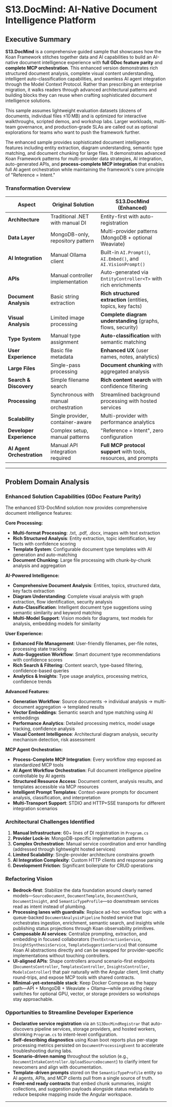 # **S13.DocMind: AI-Native Document Intelligence Platform**

## **Executive Summary**

**S13.DocMind** is a comprehensive guided sample that showcases how the Koan Framework stitches together data and AI capabilities to build an AI-native document intelligence experience with **full GDoc feature parity** and **complete MCP orchestration**. This enhanced version demonstrates rich structured document analysis, complete visual content understanding, intelligent auto-classification capabilities, and seamless AI agent integration through the Model Context Protocol. Rather than prescribing an enterprise migration, it walks readers through advanced architectural patterns and building blocks they can reuse when crafting sophisticated document intelligence solutions.

This sample assumes lightweight evaluation datasets (dozens of documents, individual files ≤10 MB) and is optimized for interactive walkthroughs, scripted demos, and workshop labs. Larger workloads, multi-team governance, and production-grade SLAs are called out as optional explorations for teams who want to push the framework further.

The enhanced sample provides sophisticated document intelligence features including entity extraction, diagram understanding, semantic type matching, and document chunking for large files. It demonstrates advanced Koan Framework patterns for multi-provider data strategies, AI integration, auto-generated APIs, and **process-complete MCP integration** that enables full AI agent orchestration while maintaining the framework's core principle of "Reference = Intent."

### **Transformation Overview**

| **Aspect** | **Original Solution** | **S13.DocMind (Enhanced)** |
|------------|-------------------|---------------------------|
| **Architecture** | Traditional .NET with manual DI | Entity-first with auto-registration |
| **Data Layer** | MongoDB-only, repository pattern | Multi-provider patterns (MongoDB + optional Weaviate) |
| **AI Integration** | Manual Ollama client | Built-in `AI.Prompt()`, `AI.Embed()`, and `AI.VisionPrompt()` |
| **APIs** | Manual controller implementation | Auto-generated via `EntityController<T>` with rich enrichments |
| **Document Analysis** | Basic string extraction | **Rich structured extraction** (entities, topics, key facts) |
| **Visual Analysis** | Limited image processing | **Complete diagram understanding** (graphs, flows, security) |
| **Type System** | Manual type assignment | **Auto-classification** with semantic matching |
| **User Experience** | Basic file metadata | **Enhanced UX** (user names, notes, analytics) |
| **Large Files** | Single-pass processing | **Document chunking** with aggregated analysis |
| **Search & Discovery** | Simple filename search | **Rich content search** with confidence filtering |
| **Processing** | Synchronous with manual orchestration | Streamlined background processing with hosted services |
| **Scalability** | Single provider, container-aware | Multi-provider with performance analytics |
| **Developer Experience** | Complex setup, manual patterns | "Reference = Intent", zero configuration |
| **AI Agent Orchestration** | Manual API integration required | **Full MCP protocol support** with tools, resources, and prompts |

---

## **Problem Domain Analysis**

### **Enhanced Solution Capabilities (GDoc Feature Parity)**
The enhanced S13-DocMind solution now provides comprehensive document intelligence features:

**Core Processing:**
- **Multi-format Processing**: .txt, .pdf, .docx, images with text extraction
- **Rich Structured Analysis**: Entity extraction, topic identification, key facts with confidence scoring
- **Template System**: Configurable document type templates with AI generation and auto-matching
- **Document Chunking**: Large file processing with chunk-by-chunk analysis and aggregation

**AI-Powered Intelligence:**
- **Comprehensive Document Analysis**: Entities, topics, structured data, key facts extraction
- **Diagram Understanding**: Complete visual analysis with graph extraction, flow identification, security analysis
- **Auto-Classification**: Intelligent document type suggestions using semantic similarity and keyword matching
- **Multi-Model Support**: Vision models for diagrams, text models for analysis, embedding models for similarity

**User Experience:**
- **Enhanced File Management**: User-friendly filenames, per-file notes, processing state tracking
- **Auto-Suggestion Workflow**: Smart document type recommendations with confidence scores
- **Rich Search & Filtering**: Content search, type-based filtering, confidence-based queries
- **Analytics & Insights**: Type usage analytics, processing metrics, confidence trends

**Advanced Features:**
- **Generation Workflow**: Source documents → individual analysis → multi-document aggregation → templated results
- **Vector Embeddings**: Semantic search and type matching using AI embeddings
- **Performance Analytics**: Detailed processing metrics, model usage tracking, confidence analysis
- **Visual Content Intelligence**: Architectural diagram analysis, security mechanism detection, risk assessment

**MCP Agent Orchestration:**
- **Process-Complete MCP Integration**: Every workflow step exposed as standardized MCP tools
- **AI Agent Workflow Orchestration**: Full document intelligence pipeline controllable by AI agents
- **Structured Resource Access**: Document content, analysis results, and templates accessible via MCP resources
- **Intelligent Prompt Templates**: Context-aware prompts for document analysis, classification, and interpretation
- **Multi-Transport Support**: STDIO and HTTP+SSE transports for different integration scenarios

### **Architectural Challenges Identified**
1. **Manual Infrastructure**: 60+ lines of DI registration in `Program.cs`
2. **Provider Lock-in**: MongoDB-specific implementation patterns
3. **Complex Orchestration**: Manual service coordination and error handling (addressed through lightweight hosted services)
4. **Limited Scalability**: Single-provider architecture constrains growth
5. **AI Integration Complexity**: Custom HTTP clients and response parsing
6. **Development Friction**: Significant boilerplate for CRUD operations

### **Refactoring Vision**
- **Bedrock-first**: Stabilize the data foundation around clearly named models—`SourceDocument`, `DocumentTemplate`, `DocumentChunk`, `DocumentInsight`, and `SemanticTypeProfile`—so downstream services read as intent instead of plumbing.
- **Processing lanes with guardrails**: Replace ad-hoc workflow logic with a queue-backed `DocumentAnalysisPipeline` hosted service that orchestrates ingestion, enrichment, semantic search, and insights while publishing status projections through Koan observability primitives.
- **Composable AI services**: Centralize prompting, extraction, and embedding in focused collaborators (`TextExtractionService`, `InsightSynthesisService`, `TemplateSuggestionService`) that consume Koan AI abstractions directly and can be swapped for provider-specific implementations without touching controllers.
- **UI-aligned APIs**: Shape controllers around scenario-first endpoints (`DocumentsController`, `TemplatesController`, `InsightsController`, `ModelsController`) that pair naturally with the Angular client, limit chatty round-trips, and expose MCP tools with shared contracts.
- **Minimal-yet-extensible stack**: Keep Docker Compose as the happy path—API + MongoDB + Weaviate + Ollama—while providing clear switches for optional GPU, vector, or storage providers so workshops stay approachable.

### **Opportunities to Streamline Developer Experience**
- **Declarative service registration** via an `S13DocMindRegistrar` that auto-discovers pipeline services, storage providers, and hosted workers, shrinking `Program.cs` to intent-level configuration.
- **Self-describing diagnostics** using Koan boot reports plus per-stage processing metrics persisted on `DocumentProcessingEvent` to accelerate troubleshooting during labs.
- **Scenario-driven naming** throughout the solution (e.g., `DocumentIntakeController.UploadSourceDocument`) to clarify intent for newcomers and align with documentation.
- **Template-driven prompts** stored on the `SemanticTypeProfile` entity so AI agents, APIs, and MCP clients pull from a single source of truth.
- **Front-end ready contracts** that embed chunk summaries, insight collections, and suggestion payloads alongside status metadata to reduce bespoke mapping inside the Angular workspace.

---

